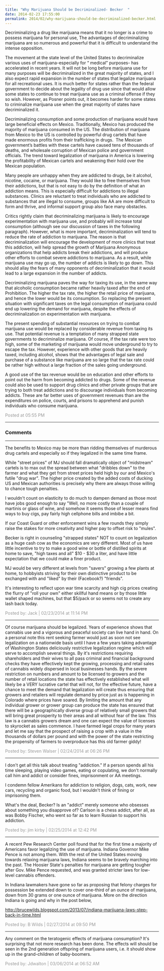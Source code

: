 ```yaml
---
title: "Why Marijuana Should be Decriminalized- Becker  "
date: 2014-02-23 17:55:00
permalink: 2014/02/why-marijuana-should-be-decriminalized-becker.html
---
```

Decriminalizing a drug like marijuana means that it no longer is a crime to possess marijuana for personal use, The advantages of decriminalizing marijuana are so numerous and powerful that it is difficult to understand the intense opposition.

The movement at the state level of the United States to decriminalize various uses of marijuana-especially for “ medical” purposes- has accelerated in recent years. It will not be long before marijuana use for many purposes will be decriminalized in the great majority of states, and I also expect rapid expansion in the number of states that legalize marijuana for all recreational uses. It is much better for states rather than the federal government to decide about the legality of drug use since that would allow some states to continue to treat marijuana use as a criminal offense if they so wish. However, as Posner points out, it becomes harder for some states to criminalize marijuana use when the great majority of states have decriminalized it.

Decriminalizing consumption and some production of marijuana would have large beneficial effects on Mexico. Traditionally, Mexico has produced the majority of marijuana consumed in the US. The distribution of marijuana from Mexico to the US is controlled by powerful drug cartels that have made enormous profits from their trafficking in drugs.  The Mexican government’s battles with these cartels have caused tens of thousands of deaths, and wholesale corruption of Mexican police and government officials. The trend toward legalization of marijuana in America is lowering the profitability of Mexican cartels and weakening their hold over the Mexican population.

Many people are unhappy when they are addicted to drugs, be it alcohol, nicotine, cocaine, or marijuana. They would like to free themselves from their addictions, but that is not easy to do by the definition of what an addiction means. This is especially difficult for addictions to illegal substances. Clinics are reluctant to treat individuals who are addicted to substances that are illegal to consume, groups like AA are more difficult to form and thrive, and informal support group also face many obstacles.

Critics rightly claim that decriminalizing marijuana is likely to encourage experimentation with marijuana use, and probably will increase total consumption (although see our discussion of taxes in the following paragraph). However, what is more important, decriminalization will tend to reduce the rate of addiction to marijuana. The reason is that decriminalization will encourage the development of more clinics that treat this addiction, will help spread the growth of Marijuana Anonymous organizations that help addicts break their addictions, and will produce other efforts to combat severe addictions to marijuana. As a result, while marijuana use may go up, the number of addicts is likely to go down. This should allay the fears of many opponents of decriminalization that it would lead to a large expansion in the number of addicts.

Decriminalizing marijuana paves the way for taxing its use, in the same way that alcoholic consumption became rather heavily taxed after the end of Prohibition. The higher the tax rate, the higher the retail price of marijuana, and hence the lower would be its consumption. So replacing the present situation with significant taxes on the legal consumption of marijuana could end up lowering the demand for marijuana, despite the effects of decriminalization on experimentation with marijuana.

The present spending of substantial resources on trying to combat marijuana use would be replaced by considerable revenue from taxing its use. That potential revenue is a temptation of many strapped state governments to decriminalize marijuana. Of course, if the tax rate were too high, some of the marketing of marijuana would move underground to try to escape the tax. However, experience with other goods that are heavily taxed, including alcohol, shows that the advantages of legal sale and purchase of a substance like marijuana are so large that the tax rate could be rather high without a large fraction of the sales going underground.

A good use of the tax revenue would be on education and other efforts to point out the harm from becoming addicted to drugs. Some of the revenue could also be used to support drug clinics and other private groups that are trying to both treat addictions and to discourage individuals from becoming addicts. These are far better uses of government revenues than are the expenditures on police, courts, and prisons to apprehend and punish individuals who consume marijuana.

<span style="color:#999">Posted at 05:55 PM</span>

<!-- more -->

---

### Comments

---

The benefits to Mexico may be more than ridding themselves of murderous drug cartels and especially so if they legalized in the same time frame. 

While "street prices" of MJ should fall dramatically object of "midstream" cartels is to max out the spread between what "dribbles down" to the farmer and what they get from street prices held high by our and Mexico's futile "drug war".  The higher price created by the added costs of ducking US and Mexican authorities is precisely why there are always those willing to chance tough penalties. 

I wouldn't count on elasticity to do much to dampen demand as those most have jobs good enough to say "Well, no more costly than a couple of martinis or glass of wine, and somehow it seems those of lesser means find ways to buy cigs, pay fairly high cellphone bills and imbibe a bit. 

If our Coast Guard or other enforcement wins a few rounds they simply raise the stakes for more creativity and higher pay to offset risk to "mules".  

Becker is right in counseling "strapped states" NOT to count on legalization as a huge cash cow as the economics are very different. Most of us have little incentive to try to make a good wine or bottle  of distilled spirits at home to save, "high taxes and all" $10 - $30 a liter, and have little expectation that we could make a finer product.  

MJ would be very different at levels from "savers" growing a few plants at home, to hobbyists striving for their own distinctive product to be exchanged with and "liked" by their (Facebook?) "friends". 

It's interesting to reflect upon war time scarcity and high cig prices creating the flurry of "roll your own" either skillful hand means or by those little wallet shaped machines, but that $5/pack or so seems not to create any lash back today.


<span style="color:#999">Posted by: Jack | 02/23/2014 at 11:14 PM</span>

---

Of course marijuana should be legalized. Years of experience shows that cannabis use and a vigorous and peaceful society can live hand in hand. On a personal note this rent seeking farmer would just as soon not see legalization on a nationwide basis until I have a few years taking advantage of Washington States deliciously restrictive legalization regime which will serve to accomplish several things. By it's restrictions requiring shareholders and their wives to all pass criminal and financial background checks they have effectively kept the growing, processing and retail sales of cannabis widely dispersed in local businesses hands. By the severe restriction on numbers and amount to be licensed to growers and the number of retail locations the state has effectively established what will likely be a VERY lucrative cartel that will not, for the effective future, have a chance to meet the demand that legalization will create thus ensuring that growers and retailers will regulate demand by price just as is happening in Colorado where prices have soared. By limiting the amount that any individual grower or grower group can produce the state has ensured that there will be a geographically diverse group of relatively small growers that will bring great prosperity to their areas and all without fear of the law. This law is a cannabis growers dream and one can expect the value of licenses to skyrocket as sales commence. I have farmed legal crops for many years and let me say that the prospect of raising a crop with a value in the thousands of dollars per pound and with the power of the state restricting the propensity of farmers to overproduce has this old farmer giddy! 

<span style="color:#999">Posted by: Steven Walser | 02/24/2014 at 06:26 PM</span>

---

I don't get all this talk about treating "addiction." If a person spends all his time sleeping, playing video games, eating or copulating, we don't normally call him and addict or consider fines, imprisonment or AA meetings.

I condemn fellow Amerikans for addiction to religion, dogs, cats, work, new cars, recycling and organic food, but I wouldn't think of fining or imprisoning them.

What's the deal, Becker? Is an "addict" merely someone who obsesses about something you disapprove of? Carlson is a chess addict, after all, as was Bobby Fischer, who went so far as to learn Russian to support his addiction.

<span style="color:#999">Posted by: jim kirby | 02/25/2014 at 12:42 PM</span>

---

A recent Pew Research Center poll found that for the first time a majority of Americans favor legalizing the use of marijuana. Indiana Governor Mike Pence is not among them. With the rest of the United States moving towards relaxing marijuana laws, Indiana seems to be bravely marching into the past. The Hoosier State's penalties for marijuana are getting tougher after Gov. Mike Pence requested, and was granted stricter laws for low-level cannabis offenders. 

In Indiana lawmakers have gone so far as proposing that felony charges for possession be extended down to cover one-third of an ounce of marijuana, down from 30 grams or one ounce of marijuana. More on the direction Indiana is going and why in the post below,

http://brucewilds.blogspot.com/2013/07/indiana-marijuana-laws-step-back-in-time.html

<span style="color:#999">Posted by: B Wilds | 02/27/2014 at 09:50 PM</span>

---

Any comment on the teratogenic effects of marijuana consumption?  It's surprising that not more research has been done.  The effects will should be seen in the 2nd generation offspring of marijuana users, i.e. it should show up in the grand-children of baby-boomers.

<span style="color:#999">Posted by: Jdwalton | 03/06/2014 at 06:52 AM</span>